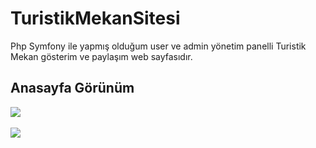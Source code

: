 # TuristikMekanSitesi
Php Symfony ile yapmış olduğum user ve admin yönetim panelli Turistik Mekan gösterim ve paylaşım web sayfasıdır.


<h2>Anasayfa Görünüm</h2>
<img src="https://i.hizliresim.com/p5Zn7J.png" />

<br/>
<br/>

<img src="https://i.hizliresim.com/5N5arD.png" />


